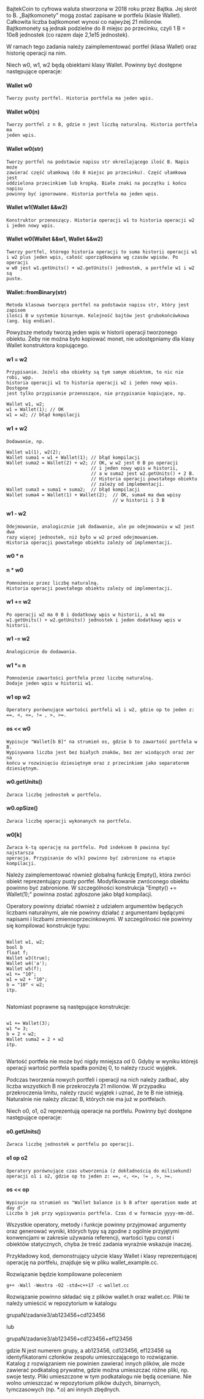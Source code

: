 BajtekCoin to cyfrowa waluta stworzona w 2018 roku przez Bajtka. Jej skrót to B.
„Bajtkomonety” mogą zostać zapisane w portfelu (klasie Wallet). Całkowita liczba
bajtkomonet wynosi co najwyżej 21 milionów. Bajtkomonety są jednak podzielne do
8 miejsc po przecinku, czyli 1 B = 10e8 jednostek (co razem daje 2,1e15
jednostek).

W ramach tego zadania należy zaimplementować portfel (klasa Wallet) oraz
historię operacji na nim.

Niech w0, w1, w2 będą obiektami klasy Wallet. Powinny być dostępne następujące
operacje:

#### Wallet w0

    Tworzy pusty portfel. Historia portfela ma jeden wpis.

#### Wallet w0(n)

    Tworzy portfel z n B, gdzie n jest liczbą naturalną. Historia portfela ma
    jeden wpis.

#### Wallet w0(str)

    Tworzy portfel na podstawie napisu str określającego ilość B. Napis może
    zawierać część ułamkową (do 8 miejsc po przecinku). Część ułamkowa jest
    oddzielona przecinkiem lub kropką. Białe znaki na początku i końcu napisu
    powinny być ignorowane. Historia portfela ma jeden wpis.

#### Wallet w1(Wallet &&w2)

    Konstruktor przenoszący. Historia operacji w1 to historia operacji w2
    i jeden nowy wpis.

#### Wallet w0(Wallet &&w1, Wallet &&w2)

    Tworzy portfel, którego historia operacji to suma historii operacji w1
    i w2 plus jeden wpis, całość uporządkowana wg czasów wpisów. Po operacji
    w w0 jest w1.getUnits() + w2.getUnits() jednostek, a portfele w1 i w2 są
    puste.

#### Wallet::fromBinary(str)

    Metoda klasowa tworząca portfel na podstawie napisu str, który jest zapisem
    ilości B w systemie binarnym. Kolejność bajtów jest grubokońcówkowa
    (ang. big endian).

Powyższe metody tworzą jeden wpis w historii operacji tworzonego obiektu.
Żeby nie można było kopiować monet, nie udostępniamy dla klasy Wallet
konstruktora kopiującego.

#### w1 = w2

    Przypisanie. Jeżeli oba obiekty są tym samym obiektem, to nic nie robi, wpp.
    historia operacji w1 to historia operacji w2 i jeden nowy wpis. Dostępne
    jest tylko przypisanie przenoszące, nie przypisanie kopiujące, np.

    Wallet w1, w2;
    w1 = Wallet(1); // OK
    w1 = w2; // błąd kompilacji

#### w1 + w2

    Dodawanie, np.

    Wallet w1(1), w2(2);
    Wallet suma1 = w1 + Wallet(1); // błąd kompilacji
    Wallet suma2 = Wallet(2) + w2; // OK, w w2 jest 0 B po operacji
                                   // i jeden nowy wpis w historii,
                                   // a w suma2 jest w2.getUnits() + 2 B.
                                   // Historia operacji powstałego obiektu
                                   // zależy od implementacji.
    Wallet suma3 = suma1 + suma2;  // błąd kompilacji
    Wallet suma4 = Wallet(1) + Wallet(2);  // OK, suma4 ma dwa wpisy
                                           // w historii i 3 B

#### w1 - w2

    Odejmowanie, analogicznie jak dodawanie, ale po odejmowaniu w w2 jest dwa
    razy więcej jednostek, niż było w w2 przed odejmowaniem.
    Historia operacji powstałego obiektu zależy od implementacji.

#### w0 * n
#### n * w0

    Pomnożenie przez liczbę naturalną.
    Historia operacji powstałego obiektu zależy od implementacji.

#### w1 += w2

    Po operacji w2 ma 0 B i dodatkowy wpis w historii, a w1 ma
    w1.getUnits() + w2.getUnits() jednostek i jeden dodatkowy wpis w historii.

#### w1 -= w2

    Analogicznie do dodawania.

#### w1 *= n

    Pomnożenie zawartości portfela przez liczbę naturalną.
    Dodaje jeden wpis w historii w1.

#### w1 op w2

    Operatory porównujące wartości portfeli w1 i w2, gdzie op to jeden z:
    ==, <, <=, != , >, >=.

#### os << w0

    Wypisuje "Wallet[b B]" na strumień os, gdzie b to zawartość portfela w B.
    Wypisywana liczba jest bez białych znaków, bez zer wiodących oraz zer na
    końcu w rozwinięciu dziesiętnym oraz z przecinkiem jako separatorem
    dziesiętnym.

#### w0.getUnits()

    Zwraca liczbę jednostek w portfelu.

#### w0.opSize()

    Zwraca liczbę operacji wykonanych na portfelu.

#### w0[k]

    Zwraca k-tą operację na portfelu. Pod indeksem 0 powinna być najstarsza
    operacja. Przypisanie do w[k] powinno być zabronione na etapie kompilacji.

Należy zaimplementować również globalną funkcję Empty(), która zwróci obiekt
reprezentujący pusty portfel. Modyfikowanie zwróconego obiektu powinno być
zabronione. W szczególności konstrukcja "Empty() += Wallet(1);" powinna zostać
zgłoszone jako błąd kompilacji.

Operatory powinny działać również z udziałem argumentów będących liczbami
naturalnymi, ale nie powinny działać z argumentami będącymi napisami i liczbami
zmiennoprzecinkowymi. W szczególności nie powinny się kompilować konstrukcje
typu:

```

Wallet w1, w2;
bool b
float f;
Wallet w3(true);
Wallet w4('a');
Wallet w5(f);
w1 += "10";
w1 = w2 + "10";
b = "10" < w2;
itp.
    
```

Natomiast poprawne są następujące konstrukcje:

```

w1 += Wallet(3);
w1 *= 3;
b = 2 < w2;
Wallet suma2 = 2 + w2
itp.
    
```
Wartość portfela nie może być nigdy mniejsza od 0. Gdyby w wyniku którejś
operacji wartość portfela spadła poniżej 0, to należy rzucić wyjątek.

Podczas tworzenia nowych portfeli i operacji na nich należy zadbać, aby liczba
wszystkich B nie przekroczyła 21 milionów. W przypadku przekroczenia limitu,
należy rzucić wyjątek i uznać, że te B nie istnieją. Naturalnie nie należy
zliczać B, których nie ma już w portfelach.

Niech o0, o1, o2 reprezentują operacje na portfelu. Powinny być dostępne
następujące operacje:

#### o0.getUnits()

    Zwraca liczbę jednostek w portfelu po operacji.

#### o1 op o2

    Operatory porównujące czas utworzenia (z dokładnością do milisekund)
    operacji o1 i o2, gdzie op to jeden z: ==, <, <=, != , >, >=.

#### os << op

    Wypisuje na strumień os "Wallet balance is b B after operation made at day d".
    Liczba b jak przy wypisywaniu portfela. Czas d w formacie yyyy-mm-dd.

Wszystkie operatory, metody i funkcje powinny przyjmować argumenty oraz
generować wyniki, których typy są zgodne z ogólnie przyjętymi konwencjami
w zakresie używania referencji, wartości typu const i obiektów statycznych,
chyba że treść zadania wyraźnie wskazuje inaczej.

Przykładowy kod, demonstrujący użycie klasy Wallet i klasy reprezentującej
operację na portfelu, znajduje się w pliku wallet_example.cc.

Rozwiązanie będzie kompilowane poleceniem

    g++ -Wall -Wextra -O2 -std=c++17 -c wallet.cc

Rozwiązanie powinno składać się z plików wallet.h oraz wallet.cc. Pliki te
należy umieścić w repozytorium w katalogu

grupaN/zadanie3/ab123456+cd123456

lub

grupaN/zadanie3/ab123456+cd123456+ef123456

gdzie N jest numerem grupy, a ab123456, cd123456, ef123456 są identyfikatorami
członków zespołu umieszczającego to rozwiązanie. Katalog z rozwiązaniem nie
powinien zawierać innych plików, ale może zawierać podkatalog prywatne, gdzie
można umieszczać różne pliki, np. swoje testy. Pliki umieszczone w tym
podkatalogu nie będą oceniane. Nie wolno umieszczać w repozytorium plików
dużych, binarnych, tymczasowych (np. *.o) ani innych zbędnych.
